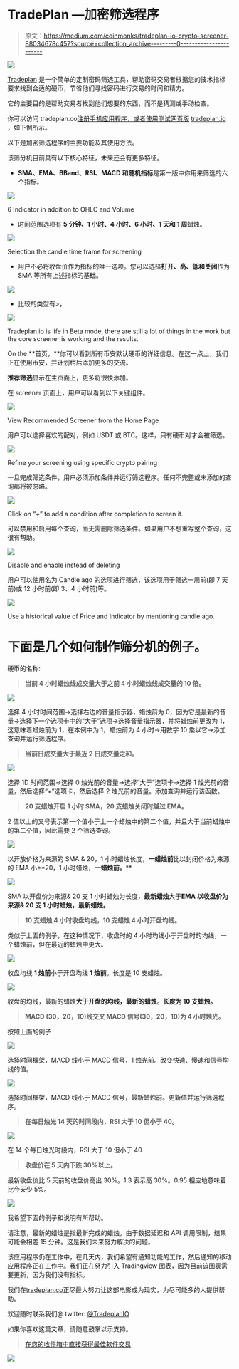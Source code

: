 # TradePlan —加密筛选程序

> 原文：<https://medium.com/coinmonks/tradeplan-io-crypto-screener-88034678c457?source=collection_archive---------0----------------------->

![](img/715abcad29c29867f601a378454c2d04.png)

[Tradeplan](http://tradeplan.co) 是一个简单的定制密码筛选工具，帮助密码交易者根据您的技术指标要求找到合适的硬币，节省他们寻找密码进行交易的时间和精力。

它的主要目的是帮助交易者找到他们想要的东西，而不是猜测或手动检查。

你可以访问 tradeplan.co[注册手机应用程序，或者使用测试网页版](http://tradeplan.co) [tradeplan.io](http://tradeplan.io) ，如下例所示。

以下是加密筛选程序的主要功能及其使用方法。

该筛分机目前具有以下核心特征，未来还会有更多特征。

*   **SMA、EMA、BBand、RSI、MACD 和随机指标**是第一版中你用来筛选的六个指标。

![](img/a9307df78f46211de3aeb93751b063dd.png)

6 Indicator in addition to OHLC and Volume

*   时间范围选项有 **5 分钟、1 小时、4 小时、6 小时、1 天和 1 周**蜡烛。

![](img/b052d7dba806d45b26831a1c933e7eaa.png)

Selection the candle time frame for screening

*   用户不必将收盘价作为指标的唯一选项。您可以选择**打开、高、低和关闭**作为 SMA 等所有上述指标的基础。

![](img/17be92ac095d9a9f13f97739e55176d2.png)

*   比较的类型有>，

![](img/f5b5dfb9a835ec602b1f4e77da0e8708.png)

Tradeplan.io is life in Beta mode, there are still a lot of things in the work but the core screener is working and the results.

On the **首页，**你可以看到所有币安默认硬币的详细信息。在这一点上，我们正在使用币安，并计划稍后添加更多的交流。

**推荐筛选**显示在主页面上，更多将很快添加。

在 screener 页面上，用户可以看到以下关键组件。

![](img/38b8f40e0441c69be293fd4e4fea2858.png)

View Recommended Screener from the Home Page

用户可以选择喜欢的配对，例如 USDT 或 BTC。这样，只有硬币对才会被筛选。

![](img/24a1dfe023993b3490f639b1f0cdf5cd.png)

Refine your screening using specific crypto pairing

一旦完成筛选条件，用户必须添加条件并运行筛选程序。任何不完整或未添加的查询都将被忽略。

![](img/6e5bf5c9d46292c0f24a58867b330338.png)

Click on “+” to add a condition after completion to screen it.

可以禁用和启用每个查询，而无需删除筛选条件。如果用户不想重写整个查询，这很有帮助。

![](img/700b5ea2b7ea34cc8eb128284b1dc405.png)

Disable and enable instead of deleting

用户可以使用名为 Candle ago 的选项进行筛选，该选项用于筛选一周前(即 7 天前)或 12 小时前(即 3、4 小时前)等。

![](img/3f83849114ae4aaeb6f15ce963d83c32.png)

Use a historical value of Price and Indicator by mentioning candle ago.

# 下面是几个如何制作筛分机的例子。

硬币的名称:

> **当前 4 小时蜡烛线成交量大于之前 4 小时蜡烛线成交量的 10 倍。**

![](img/a35d81294aa975b66fba9cb3a7757791.png)

选择 4 小时时间范围→选择右边的音量指示器，蜡烛前为 0，因为它是最新的音量→选择下一个选项卡中的“大于”选项→选择音量指示器，并将蜡烛前更改为 1，这意味着蜡烛前为 1，在本例中为 1，蜡烛前为 4 小时→用数字 10 乘以它→添加查询并运行筛选程序。

> **当前日成交量大于最近 2 日成交量之和。**

![](img/28560ed79cfb21232bbe2cf32c1573cf.png)

选择 1D 时间范围→选择 0 烛光前的音量→选择“大于”选项卡→选择 1 烛光前的音量，然后选择“+”选项卡，然后选择 2 烛光前的音量。添加查询并运行该函数。

> **20 支蜡烛开启 1 小时 SMA，20 支蜡烛关闭时越过 EMA。**

2 值以上的叉号表示第一个值小于上一个蜡烛中的第二个值，并且大于当前蜡烛中的第二个值，因此需要 2 个筛选查询。

![](img/b195a15099cb76850c2406df1780c8b3.png)

以开放价格为来源的 SMA & 20，1 小时蜡烛长度，**一蜡烛前**比以封闭价格为来源的 EMA 小**20，1 小时蜡烛，**一蜡烛前。****

![](img/37f832d72a444a444cb7072d2c7a10d4.png)

SMA 以开盘价为来源& 20 支 1 小时蜡烛为长度，**最新蜡烛**大于**EMA 以收盘价为来源& 20 支 1 小时蜡烛，**最新蜡烛**。**

> **10 支蜡烛 4 小时收盘均线，10 支蜡烛 4 小时开盘均线。**

类似于上面的例子，在这种情况下，收盘时的 4 小时均线小于开盘时的均线，一个蜡烛前，但在最近的蜡烛中更大。

![](img/47ee51b688a2f333cda706cd676e7aea.png)

收盘均线 **1 烛前**小于开盘均线 **1 烛前**。长度是 10 支蜡烛。

![](img/2dc04c0f91a31435289cc270924f1549.png)

收盘的均线，最新的蜡烛**大于开盘的均线，最新的蜡烛**。**长度为 10 支蜡烛。**

> **MACD (30，20，10)线交叉 MACD 信号(30，20，10)为 4 小时烛光。**

按照上面的例子

![](img/3875284702fdd1d3677cee6a56d5bfc3.png)

选择时间框架，MACD 线小于 MACD 信号，1 烛光前。改变快速、慢速和信号均线的值。

![](img/4648a4586f14c27e170a81e70bc40c26.png)

选择时间框架，MACD 线小于 MACD 信号，最新蜡烛前。更新值并运行筛选程序。

> **在每日烛光 14 天的时间段内，RSI 大于 10 但小于 40。**

![](img/97f377a0122db5f75da75f080024340c.png)

在 14 个每日烛光时段内，RSI 大于 10 但小于 40

> **收盘价在 5 天内下跌 30%以上。**

最新收盘价比 5 天前的收盘价高出 30%。1.3 表示高 30%。0.95 相应地意味着比今天少 5%。

![](img/e16dd4ba8818e6f6be3d30f165de2d8f.png)

我希望下面的例子和说明有所帮助。

请注意，最新的蜡烛是指最新完成的蜡烛。由于数据延迟和 API 调用限制，结果可能会相差 15 分钟。这是我们未来努力解决的问题。

该应用程序仍在工作中，在几天内，我们希望有通知功能的工作，然后通知的移动应用程序正在工作中。我们正在努力引入 Tradingview 图表，因为目前该图表需要更新，因为我们没有指标。

我们在[tradeplan.co](http://tradeplan.co)正尽最大努力让这部电影成为现实，为尽可能多的人提供帮助。

欢迎随时联系我们@ twitter: [@TradeplanIO](https://twitter.com/TradeplanIO)

如果你喜欢这篇文章，请随意鼓掌以示支持。

> [在您的收件箱中直接获得最佳软件交易](https://coincodecap.com/?utm_source=coinmonks)

[![](img/7c0b3dfdcbfea594cc0ae7d4f9bf6fcb.png)](https://coincodecap.com/?utm_source=coinmonks)